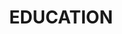 ---
title: 'EDUCATION'
education:
  - degree: Applied Computer Science and Measurement Systems
    level: Bachelor of Engineering
    institution: University of Wrocław
    period: Oct 2022—Present
    tags:
      - Programming
      - Web dev
      - Computer modeling
      - Mechanical analysis & algebra
      - Physical simulations
      - Data analysis & visualization
      - Databases
      - Game dev
  - degree: 'Student Exchange program - Computer Science'
    level: Master Studies
    institution: 'AGH University of Krakow'
    period: '2025 Sep - Feb'
    tags:
      - Material Optimization
      - Algorithms
      - CAD Design
      - ANSYS FEA
      - ANSYS Fluent
  - degree: '“ERASMUS” Student Exchange program - Applied Physics'
    level: Master Studies
    institution: 'University of Turin'
    period: '2025 Feb - Jul'
    tags:
      - Lean Management
      - Digital Electronics
      - Electronics
      - Machine Learning in Physics
      - Algebra & Cryptography
--- 
